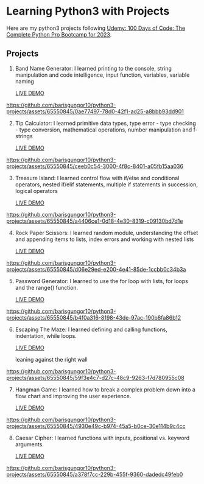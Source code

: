 # Learning Python3 with Projects
Here are my python3 projects following [Udemy: 100 Days of Code: The Complete Python Pro Bootcamp for 2023](https://pages.github.com/](https://www.udemy.com/course/100-days-of-code/)).

## Projects

1. Band Name Generator: I learned printing to the console, string manipulation and code intelligence, input function, variables, variable naming  

    [LIVE DEMO](https://replit.com/@BarisGungor/band-name-generator-start)

https://github.com/barisgungor10/python3-projects/assets/65550845/0ae77497-78d0-42f1-ad25-a8bbb93dd901

2. Tip Calculator: I learned primitive data types, type error - type checking - type conversion, mathematical operations, number manipulation and f-strings

    [LIVE DEMO](https://replit.com/@BarisGungor/tip-calculator-start)

https://github.com/barisgungor10/python3-projects/assets/65550845/ceeb0c54-3000-4f8c-8401-a05fb15aa036

3. Treasure Island: I learned control flow with if/else and conditional operators, nested if/elif statements, multiple if statements in succession, logical operators

    [LIVE DEMO](https://replit.com/@BarisGungor/treasure-island-start)

https://github.com/barisgungor10/python3-projects/assets/65550845/a4406ce1-0d18-4e30-8319-c09130bd7d1e

4. Rock Paper Scissors: I learned random module, understanding the offset and appending items to lists, index errors and working with nested lists

    [LIVE DEMO](https://replit.com/@BarisGungor/rock-paper-scissors-start)

https://github.com/barisgungor10/python3-projects/assets/65550845/d06e29ed-e200-4e41-85de-1ccbb0c34b3a

5. Password Generator: I learned to use the for loop with lists, for loops and the range() function.

    [LIVE DEMO](https://replit.com/@BarisGungor/password-generator-start)
   
https://github.com/barisgungor10/python3-projects/assets/65550845/b4f0a316-8198-43de-97ac-190b8fa86b12

6. Escaping The Maze: I learned defining and calling functions, indentation, while loops.

    [LIVE DEMO](https://reeborg.ca/reeborg.html?lang=en&mode=python&menu=worlds%2Fmenus%2Freeborg_intro_en.json&name=Maze&url=worlds%2Ftutorial_en%2Fmaze1.json)

    leaning against the right wall

https://github.com/barisgungor10/python3-projects/assets/65550845/59f3e4c7-d27c-48c9-9263-f7d780955c08

7. Hangman Game: I learned how to break a complex problem down into a flow chart and improving the user experience.

    [LIVE DEMO](https://replit.com/@BarisGungor/Day-7-Hangman-5-Start)

https://github.com/barisgungor10/python3-projects/assets/65550845/4930e49c-b974-45a5-b0ce-30e114b9c4cc

8. Caesar Cipher: I learned functions with inputs, positional vs. keyword arguments.

   [LIVE DEMO](https://replit.com/@BarisGungor/caesar-cipher-start#main.py)

https://github.com/barisgungor10/python3-projects/assets/65550845/a378f7cc-229b-455f-9360-dadedc49feb0
